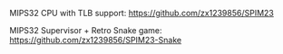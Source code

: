 MIPS32 CPU with TLB support: https://github.com/zx1239856/SPIM23

MIPS32 Supervisor + Retro Snake game: https://github.com/zx1239856/SPIM23-Snake